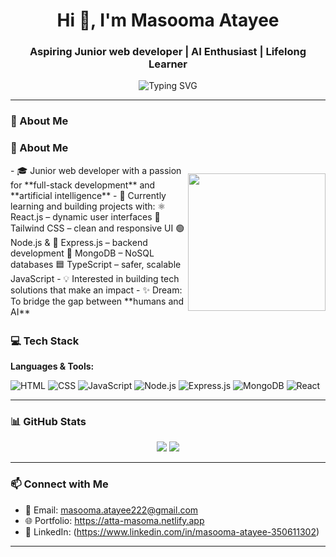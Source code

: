<h1 align="center">Hi 👋, I'm Masooma Atayee</h1>
<h3 align="center">Aspiring Junior web developer | AI Enthusiast | Lifelong Learner</h3>
<p align="center">
  <img src="https://readme-typing-svg.demolab.com?font=Fira+Code&size=22&pause=1000&color=36BCF7&center=true&vCenter=true&width=440&lines=Welcome+to+my+GitHub+profile!" alt="Typing SVG" />
</p>


---
### 🧠 About Me

### 🧠 About Me
<div style="display: flex"> 
- 🎓 Junior web developer with a passion for **full-stack development** and **artificial intelligence**  
- 🌱 Currently learning and building projects with:  
  ⚛️ React.js – dynamic user interfaces  
  🎨 Tailwind CSS – clean and responsive UI  
  🟢 Node.js & 🧩 Express.js – backend development  
  🍃 MongoDB – NoSQL databases  
  🟦 TypeScript – safer, scalable JavaScript  
- 💡 Interested in building tech solutions that make an impact  
- ✨ Dream: To bridge the gap between **humans and AI**  

<p align="right">
  <img src="https://media1.giphy.com/media/v1.Y2lkPTc5MGI3NjExMGZ3cjBtMGxlNTdsbXZyMXpwNjB6dGJxam1jaG1xbGY1Y2wwcnBvciZlcD12MV9pbnRlcm5hbF9naWZfYnlfaWQmY3Q9Zw/L1R1tvI9svkIWwpVYr/giphy.gif" width="220"/>
</p>
</div>


### 💻 Tech Stack

**Languages & Tools:**

![HTML](https://img.shields.io/badge/HTML5-E34F26?logo=html5&logoColor=white)
![CSS](https://img.shields.io/badge/CSS3-1572B6?logo=css3&logoColor=white)
![JavaScript](https://img.shields.io/badge/JavaScript-F7DF1E?logo=javascript&logoColor=black)
![Node.js](https://img.shields.io/badge/Node.js-339933?logo=nodedotjs&logoColor=white)
![Express.js](https://img.shields.io/badge/Express.js-000000?logo=express&logoColor=white)
![MongoDB](https://img.shields.io/badge/MongoDB-47A248?logo=mongodb&logoColor=white)
![React](https://img.shields.io/badge/React-20232A?logo=react&logoColor=61DAFB)


---

### 📊 GitHub Stats

<p align="center">
  <img src="https://github-readme-stats.vercel.app/api?username=Masomatta&show_icons=true&theme=tokyonight" />
  <img src="https://github-readme-stats.vercel.app/api/top-langs/?username=Masomatta&layout=compact&theme=tokyonight" />
</p>

---

### 📫 Connect with Me

- 📧 Email: masooma.atayee222@gmail.com
- 🌐 Portfolio: https://atta-masoma.netlify.app
- 💼 LinkedIn: (https://www.linkedin.com/in/masooma-atayee-350611302)

---

